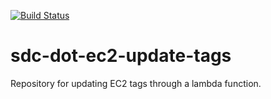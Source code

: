 [![Build Status](https://travis-ci.com/usdot-jpo-sdc-projects/sdc-dot-ec2-update-tags.svg?branch=master)](https://travis-ci.com/usdot-jpo-sdc-projects/sdc-dot-ec2-update-tags)
# sdc-dot-ec2-update-tags
Repository for updating EC2 tags through a lambda function.
